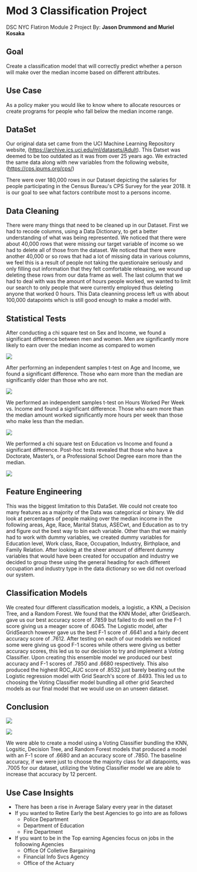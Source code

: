 # Mod 3 Classification Project

DSC NYC Flatiron Module 2 Project
By: **Jason Drummond and Muriel Kosaka**

## Goal

Create a classification model that will correctly predict whether a person will make over the median income based on different attributes.

## Use Case

As a policy maker you would like to know where to allocate resources or create programs for people who fall below the median income range.

## DataSet

Our original data set came from the UCI Machine Learning Repository website, (https://archive.ics.uci.edu/ml/datasets/Adult). This Datset was deemed to be too 
outdated as it was from over 25 years ago. We extracted the same data along with new variables from the following website, (https://cps.ipums.org/cps/) 

There were over 180,000 rows in our Dataset depicting the salaries for people participating in the Census Bureau's CPS Survey for the year 2018. It is our goal 
to see what factors contribute most to a persons income.


## Data Cleaning

There were many things that need to be cleaned up in our Dataset. First we had to recode columns, using a Data Dictionary, to get a better understanding of what 
was being represented. We noticed that there were about 40,000 rows that were missing our target variable of income so we had to delete all of those from the 
dataset. We noticed that there were another 40,000 or so rows that had a lot of missing data in various columns, we feel this is a result of people not taking 
the questionaire seriously and only filling out information that they felt comfortable releasing, we wound up deleting these rows from our data frame as well. 
The last column that we had to deal with was the amount of hours people worked, we wanted to limit our search to only people that were currently employed thus 
deleting anyone that worked 0 hours. This Data cleanning process left us with about 100,000 datapoints which is still good enough to make a model with.


## Statistical Tests

After conducting a chi square test on Sex and Income, we found a significant difference between men and women. Men are significantly more likely to earn over the 
median income as compared to women

![](Sex_v_Income.png)

After performing an independent samples t-test on Age and Income, we found a significant difference. Those who earn more than the median are significantly older 
than those who are not.

![](Age_v_Income.png)

We performed an independent samples t-test on Hours Worked Per Week vs. Income and found a significant difference. Those who earn more than the median amount 
worked significantly more hours per week than those who make less than the median.

![](Hrs_v_Income.png)

We performed a chi square test on Education vs Income and found a significant difference. Post-hoc tests revealed that those who have a Doctorate, Master’s, or a 
Professional School Degree earn more than the median.

![](Educ_v_Income.png)

## Feature Engineering

This was the biggest limitation to this DataSet. We could not create too many features as a majority of the Data was categorical or binary. We did look at 
percentages of people making over the median income in the following areas, Age, Race, Marital Status, ASECwt, and Education as to try and figure out the best 
way to bin each variable. Other than that we mainly had to work with dummy variables, we created dummy variables for Education level, Work class, Race,
Occupation, Industry, Birthplace, and Family Relation. After looking at the sheer amount of different dummy variables that would have been created for occupation 
and industry we decided to group these using the general heading for each different occupation and industry type in the data dictionary so we did not overload 
our system.

## Classification Models

We created four different classification models, a logistic, a KNN, a Decision Tree, and a Random Forest. We found that the KNN Model, after GridSearch. gave us our best accuracy score of .7859 but failed to do well on the F-1 score giving us a meager score of .6045. The Logistic model, after GridSearch however gave us the best F-1 score of .6641 and a fairly decent accuracy score of .7612. After testing on each of our models we noticed some were giving us good F-1 scores while others were giving us better accuracy scores, this led us to our decision to try and implement a Voting Classifier. Upon creating this ensemble model we produced our best accuracy and F-1 scores of .7850 and .6680 respectively. This also produced the highest ROC_AUC score of .8532 just barely beating out the Logistic regression model with Grid Search's score of .8493. This led us to choosing the Voting Classifier model bundling all other grid Searched models as our final model that we would use on an unseen dataset.

## Conclusion
 
![](ROC_Final.png)

![](confusin_matrix.png)

We were able to create a model using a Voting Classifier bundling the KNN, Logsitic, Decision Tree, and Random Forest models that produced a model with an F-1 score of .6680 and an accuracy score of .7850. The baseline accuracy, if we were just to choose the majority class for all datapoints, was .7005 for our dataset, utilizing the Voting Classifier model we are able to increase that accuracy by 12 percent.

## Use Case Insights

* There has been a rise in Average Salary every year in the dataset 
* If you wanted to Retire Early the best Agencies to go into are as follows
  * Police Department
  * Department of Education
  * Fire Department
* If you want to be in the Top earning Agencies focus on jobs in the folloowing Agencies
  * Office Of Colletive Bargaining
  * Financial Info Svcs Agency
  * Office of the Actuary
